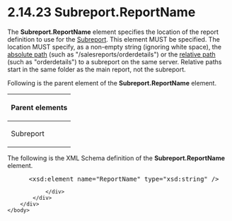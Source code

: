 <html dir="LTR" xmlns:mshelp="http://msdn.microsoft.com/mshelp" xmlns:ddue="http://ddue.schemas.microsoft.com/authoring/2003/5" xmlns:xlink="http://www.w3.org/1999/xlink" xmlns:tool="http://www.microsoft.com/tooltip">
    <head>
        <meta http-equiv="Content-Type" content="text/html; CHARSET=utf-8"></meta>
        <meta name="save" content="history"></meta>
        <title>2.14.23 Subreport.ReportName</title>
        <xml>
            <mshelp:toctitle title="2.14.23 Subreport.ReportName"></mshelp:toctitle>
            <mshelp:rltitle title="[MS-RDL]: Subreport.ReportName"></mshelp:rltitle>
            <mshelp:keyword index="A" term="33862fbd-d3bd-4356-bf2d-01126ae0b447"></mshelp:keyword>
            <mshelp:attr name="DCSext.ContentType" value="open specification"></mshelp:attr>
            <mshelp:attr name="AssetID" value="33862fbd-d3bd-4356-bf2d-01126ae0b447"></mshelp:attr>
            <mshelp:attr name="TopicType" value="kbRef"></mshelp:attr>
            <mshelp:attr name="DCSext.Title" value="[MS-RDL]: Subreport.ReportName" />
        </xml>
    </head>
    <body>
        <div id="header">
            <h1 class="heading">2.14.23 Subreport.ReportName</h1>
        </div>
        <div id="mainSection">
            <div id="mainBody">
                <div id="allHistory" class="saveHistory"></div>
                <div id="sectionSection0" class="section" name="collapseableSection">
                    

<p>The <b>Subreport.ReportName</b> element specifies the
location of the <mshelp:link keywords="07f3a42b-3466-41ab-8f60-e706e50d897a" tabindex="0">report
definition</mshelp:link> to use for the <a href="04d4d6d6-e103-48fc-b4f7-bf5b4a7e56e5.html">Subreport</a>. This element
MUST be specified. The location MUST specify, as a non-empty string (ignoring
white space), the <a href="b2482b3f-74ab-4ca8-a9e5-c07955011743.html#gt_e2edaf4f-a7f6-463e-9fe5-9b8bd3ce83c6">absolute
path</a> (such as &quot;/salesreports/orderdetails&quot;) or the <a href="b2482b3f-74ab-4ca8-a9e5-c07955011743.html#gt_f0a8c9c7-1368-4989-addb-4792c3206387">relative path</a> (such as
&quot;orderdetails&quot;) to a subreport on the same server. Relative paths
start in the same folder as the main report, not the subreport.</p>

<p>Following is the parent element of the <b>Subreport.ReportName</b>
element.</p>

<table>
 <thead>
  <tr>
   <th>
   <p>Parent elements</p>
   </th>
  </tr>
 </thead>
 <tr>
  <td>
  <p>Subreport</p>
  </td>
 </tr>
</table>

<p>The following is the XML Schema definition of the <b>Subreport.ReportName</b>
element.</p>

<dl>
<dd>
<div><pre> &lt;xsd:element name=&quot;ReportName&quot; type=&quot;xsd:string&quot; /&gt;
</pre></div>
</dd></dl>


                </div>
            </div>
        </div>
    </body>
</html>